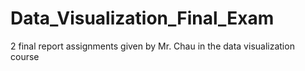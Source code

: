 # Data_Visualization_Final_Exam
2 final report assignments given by Mr. Chau in the data visualization course
